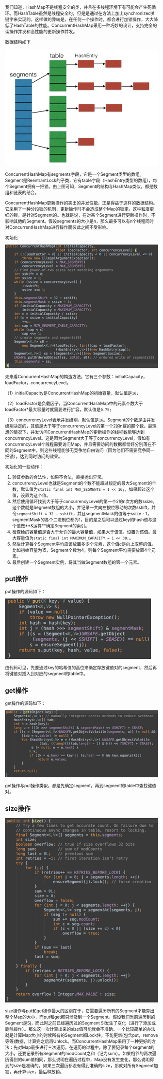 我们知道，HashMap不是线程安全的类，并且在多线程环境下有可能会产生死循环。而HashTable虽然是线程安全的，但是是通过在方法上加上synchronized关键字来实现的。这样做的弊端是，在任何一个操作时，都会进行加锁操作，大大降低了HashTable的性能。ConcurrentHashMap采用一种巧妙的设计，支持完全的读操作并发和高性能的更新操作并发。

数据结构如下

![arraylist_1](../../images/java_set/c_1.png)

ConcurrentHashMap有segments字段，它是一个Segment类型的数组。Segment是ReentrantLock的子类，它有table字段（HashEntry类型的数组），每个Segment拥有一把锁。由上图可知，Segment的结构与HashMap类似，都是数组和链表的结合。

ConcurrentHashMap更新操作的突出的并发性能，正是得益于这样的数据结构。它采用了一种分段锁的机制，更新操作时不会造成整个Map的锁定。这种粒度更细的锁，是针对Segment的。也就是说，在对某个Segment进行更新操作时，不影响其他的Segment。假设segments的大小是n，那么最多可以有n个线程同时对ConcurrentHashMap进行操作而彼此之间不受影响。

 

初始化

![arraylist_1](../../images/java_set/c_2.png)

先来看ConcurrentHashMap的构造方法，它有三个参数：initialCapacity，loadFactor，concurrencyLevel。

（1）initialCapacity是ConcurrentHashMap的初始容量，默认值是`16;`

（2）loadFactor是负载因子，当ConcurrentHashMap中的元素个数大于loadFactor*最大容量时就需要进行扩容，默认值是`0.75;`

（3）concurrencyLevel表示并发级别，默认值是`16`。Segment的个数是由并发级别决定的，其值是大于等于concurrencyLevel的第一个2的n幂的那个数。最理想的情况下，并发访问ConcurrentHashMap的更新操作的线程数能够达到concurrencyLevel。这是因为Segment大于等于concurrencyLevel，假如有concurrencyLevel个线程需要访问Map，并且需要访问的数据都恰好分别落在不同的Segment中，则这些线程能够无竞争地自由访问（因为他们不需要竞争同一把锁），达到同时访问的效果。

初始化的一些动作：

1. 验证参数的合法性，如果不合法，直接抛出异常。
2. concurrencyLevel也就是Segment的个数不能超过规定的最大Segment的个数，默认值为`static final int MAX_SEGMENTS = 1 << 16;`，如果超过这个值，设置为这个值。
3. 然后使用循环找到大于等于concurrencyLevel的第一个2的n次方的数ssize，这个数就是Segment数组的大小，并记录一共向左按位移动的次数sshift，并令`segmentShift = 32 - sshift`，并且segmentMask的值等于ssize - 1，segmentMask的各个二进制位都为1，目的是之后可以通过key的hash值与这个值做**&运算**确定Segment的索引。
4. 检查给的容量值是否大于允许的最大容量值，如果大于该值，设置为该值。最大容量值为`static final int MAXIMUM_CAPACITY = 1 << 30;`。
5. 然后计算每个Segment平均应该放置多少个元素，这个值c是向上取整的值。比如初始容量为15，Segment个数为4，则每个Segment平均需要放置4个元素。
6. 最后创建一个Segment实例，将其当做Segment数组的第一个元素。

## put操作

put操作的源码如下：

![arraylist_1](../../images/java_set/c_3.png)

由代码可见，先要通过key的哈希值的高位来确定存放键值对的segment，然后再将键值对插入到对应的segment的table中。

## get操作

get操作的源码如下：

![arraylist_1](../../images/java_set/c_4.png)

get操作与put操作类似，都是先确定segment，再到segment的table中查找键值对。

 

## size操作

![arraylist_1](../../images/java_set/c_5.png)

size操作与put和get操作最大的区别在于，它需要遍历所有的Segment才能算出整个Map的大小，而put和get都只涉及到一个Segment。假设我们当前遍历到的Segment是Sj，而此时之前已经遍历过的Segment Si发生了变化（进行了添加或删除操作）。那么这一次计算出来的size值可能就会不准确。一个比较简单的办法就是计算Map大小的时候所有的Segment都Lock住，不能更新(包含put，remove等等)数据，计算完之后再Unlock。而ConcurrentHashMap采用了一种更好的方法：先对Map最多进行三次遍历，在遍历的过程中，除了要记录每个segment的大小，还要记录所有Segment的modCount之和（记为sum）。如果相邻的两次遍历得到的sum值相同，那么说明在遍历过程中，Map没有发生变化，那么说明得到的size是准确的。如果三次遍历都没有得到准确的size，那就对所有Segment加锁，再计算size，最后释放锁。


